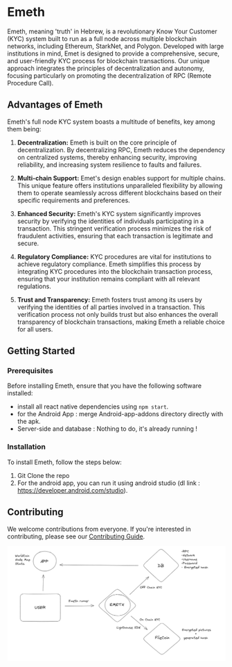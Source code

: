 # Emeth

Emeth, meaning 'truth' in Hebrew, is a revolutionary Know Your Customer (KYC) system built to run as a full node across multiple blockchain networks, including Ethereum, StarkNet, and Polygon. Developed with large institutions in mind, Emet is designed to provide a comprehensive, secure, and user-friendly KYC process for blockchain transactions. Our unique approach integrates the principles of decentralization and autonomy, focusing particularly on promoting the decentralization of RPC (Remote Procedure Call).

## Advantages of Emeth

Emeth's full node KYC system boasts a multitude of benefits, key among them being:

1. **Decentralization:** Emeth is built on the core principle of decentralization. By decentralizing RPC, Emeth reduces the dependency on centralized systems, thereby enhancing security, improving reliability, and increasing system resilience to faults and failures.

2. **Multi-chain Support:** Emet's design enables support for multiple chains. This unique feature offers institutions unparalleled flexibility by allowing them to operate seamlessly across different blockchains based on their specific requirements and preferences.

3. **Enhanced Security:** Emeth's KYC system significantly improves security by verifying the identities of individuals participating in a transaction. This stringent verification process minimizes the risk of fraudulent activities, ensuring that each transaction is legitimate and secure.

4. **Regulatory Compliance:** KYC procedures are vital for institutions to achieve regulatory compliance. Emeth simplifies this process by integrating KYC procedures into the blockchain transaction process, ensuring that your institution remains compliant with all relevant regulations.

5. **Trust and Transparency:** Emeth fosters trust among its users by verifying the identities of all parties involved in a transaction. This verification process not only builds trust but also enhances the overall transparency of blockchain transactions, making Emeth a reliable choice for all users.

## Getting Started

### Prerequisites

Before installing Emeth, ensure that you have the following software installed:

- install all react native dependencies using ```npm start```.
- for the Android App : merge Android-app-addons directory directly with the apk.
- Server-side and database : Nothing to do, it's already running !

### Installation

To install Emeth, follow the steps below:

1. Git Clone the repo
2. For the android app, you can run it using android studio (dl link : https://developer.android.com/studio).

## Contributing

We welcome contributions from everyone. If you're interested in contributing, please see our [Contributing Guide](LINK_TO_GUIDE).

![Schema](./setup/schema.png)
